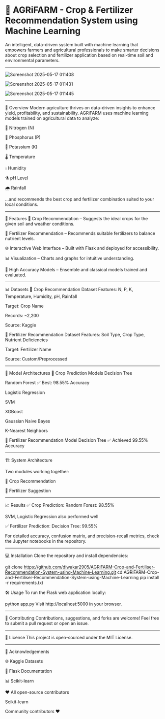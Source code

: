 # 🌾 AGRiFARM - Crop & Fertilizer Recommendation System using Machine Learning

An intelligent, data-driven system built with machine learning that empowers farmers and agricultural professionals to make smarter decisions about crop selection and fertilizer application based on real-time soil and environmental parameters.
***
![Screenshot 2025-05-17 011408](https://github.com/user-attachments/assets/4200ee9f-e8d7-488f-8292-6d2854c6cf90)

![Screenshot 2025-05-17 011431](https://github.com/user-attachments/assets/24c57e47-03b6-4b60-8f58-85382ca6fc03)

![Screenshot 2025-05-17 011445](https://github.com/user-attachments/assets/f57073a5-edcb-4452-b7c9-fd3059900050)

***
🌟 Overview
Modern agriculture thrives on data-driven insights to enhance yield, profitability, and sustainability. AGRiFARM uses machine learning models trained on agricultural data to analyze:

🌱 Nitrogen (N)

🌱 Phosphorus (P)

🌱 Potassium (K)

🌡️ Temperature

💧 Humidity

⚗️ pH Level

🌧️ Rainfall

…and recommends the best crop and fertilizer combination suited to your local conditions.
***
🚀 Features
🌿 Crop Recommendation – Suggests the ideal crops for the given soil and weather conditions.

🧪 Fertilizer Recommendation – Recommends suitable fertilizers to balance nutrient levels.

🌐 Interactive Web Interface – Built with Flask and deployed for accessibility.

📊 Visualization – Charts and graphs for intuitive understanding.

🤖 High Accuracy Models – Ensemble and classical models trained and evaluated.
***
📊 Datasets
📌 Crop Recommendation Dataset
Features: N, P, K, Temperature, Humidity, pH, Rainfall

Target: Crop Name

Records: ~2,200

Source: Kaggle

📌 Fertilizer Recommendation Dataset
Features: Soil Type, Crop Type, Nutrient Deficiencies

Target: Fertilizer Name

Source: Custom/Preprocessed
***
🧠 Model Architectures
🌿 Crop Prediction Models
Decision Tree

Random Forest ✅ Best: 98.55% Accuracy

Logistic Regression

SVM

XGBoost

Gaussian Naive Bayes

K-Nearest Neighbors

🧪 Fertilizer Recommendation Model
Decision Tree
✅ Achieved 99.55% Accuracy
***
🏗️ System Architecture

Two modules working together:

🌿 Crop Recommendation

🧪 Fertilizer Suggestion
***
📈 Results
✅ Crop Prediction:
Random Forest: 98.55%

SVM, Logistic Regression also performed well

✅ Fertilizer Prediction:
Decision Tree: 99.55%

For detailed accuracy, confusion matrix, and precision-recall metrics, check the Jupyter notebooks in the repository.
***
💻 Installation
Clone the repository and install dependencies:

git clone https://github.com/diwakar2905/AGRiFARM-Crop-and-Fertiliser-Recommendation-System-using-Machine-Learning.git
cd AGRiFARM-Crop-and-Fertiliser-Recommendation-System-using-Machine-Learning
pip install -r requirements.txt

🛠️ Usage
To run the Flask web application locally:

python app.py
Visit http://localhost:5000 in your browser.
***
🤝 Contributing
Contributions, suggestions, and forks are welcome!
Feel free to submit a pull request or open an issue.
***
📝 License
This project is open-sourced under the MIT License.
***
🙌 Acknowledgements

🌐 Kaggle Datasets

📘 Flask Documentation

📊 Scikit-learn

❤️ All open-source contributors

Scikit-learn

Community contributors ❤️

